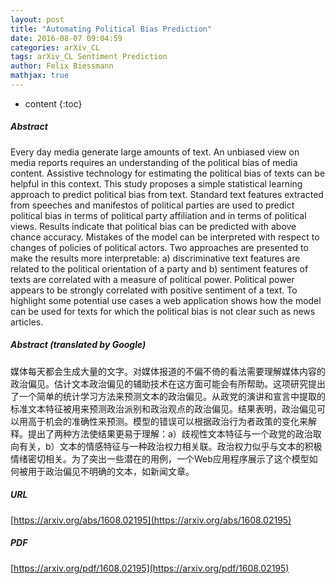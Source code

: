 ```yaml
---
layout: post
title: "Automating Political Bias Prediction"
date: 2016-08-07 09:04:59
categories: arXiv_CL
tags: arXiv_CL Sentiment Prediction
author: Felix Biessmann
mathjax: true
---
```


* content
{:toc}

##### Abstract
Every day media generate large amounts of text. An unbiased view on media reports requires an understanding of the political bias of media content. Assistive technology for estimating the political bias of texts can be helpful in this context. This study proposes a simple statistical learning approach to predict political bias from text. Standard text features extracted from speeches and manifestos of political parties are used to predict political bias in terms of political party affiliation and in terms of political views. Results indicate that political bias can be predicted with above chance accuracy. Mistakes of the model can be interpreted with respect to changes of policies of political actors. Two approaches are presented to make the results more interpretable: a) discriminative text features are related to the political orientation of a party and b) sentiment features of texts are correlated with a measure of political power. Political power appears to be strongly correlated with positive sentiment of a text. To highlight some potential use cases a web application shows how the model can be used for texts for which the political bias is not clear such as news articles.

##### Abstract (translated by Google)
媒体每天都会生成大量的文字。对媒体报道的不偏不倚的看法需要理解媒体内容的政治偏见。估计文本政治偏见的辅助技术在这方面可能会有所帮助。这项研究提出了一个简单的统计学习方法来预测文本的政治偏见。从政党的演讲和宣言中提取的标准文本特征被用来预测政治派别和政治观点的政治偏见。结果表明，政治偏见可以用高于机会的准确性来预测。模型的错误可以根据政治行为者政策的变化来解释。提出了两种方法使结果更易于理解：a）歧视性文本特征与一个政党的政治取向有关，b）文本的情感特征与一种政治权力相关联。政治权力似乎与文本的积极情绪密切相关。为了突出一些潜在的用例，一个Web应用程序展示了这个模型如何被用于政治偏见不明确的文本，如新闻文章。

##### URL
[https://arxiv.org/abs/1608.02195](https://arxiv.org/abs/1608.02195)

##### PDF
[https://arxiv.org/pdf/1608.02195](https://arxiv.org/pdf/1608.02195)


